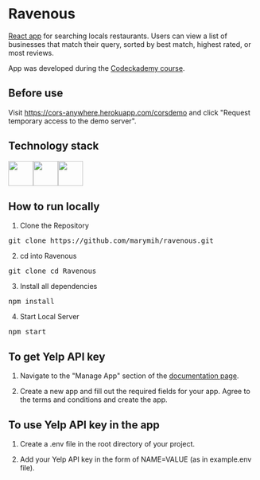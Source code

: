 # Ravenous

[React app](https://ravenous-iota.vercel.app/) for searching locals restaurants. Users can view a list of businesses that match their query, sorted by best match, highest rated, or most reviews.

App was developed during the [Codeckademy course](https://www.codecademy.com/learn/paths/build-web-apps-with-react).

## Before use

Visit https://cors-anywhere.herokuapp.com/corsdemo and click "Request temporary access to the demo server".

## Technology stack

<img height="50" src="https://user-images.githubusercontent.com/25181517/192158954-f88b5814-d510-4564-b285-dff7d6400dad.png"><img height="50" src="https://user-images.githubusercontent.com/25181517/183898674-75a4a1b1-f960-4ea9-abcb-637170a00a75.png"><img height="50" src="https://user-images.githubusercontent.com/25181517/183897015-94a058a6-b86e-4e42-a37f-bf92061753e5.png">

## How to run locally

1. Clone the Repository
<pre>git clone https://github.com/marymih/ravenous.git</pre>
2. cd into Ravenous
<pre>git clone cd Ravenous</pre>
3. Install all dependencies
<pre>npm install</pre>
4. Start Local Server
<pre>npm start</pre>

## To get Yelp API key

1. Navigate to the "Manage App" section of the [documentation page](https://www.yelp.com/developers/v3/manage_app).

2. Create a new app and fill out the required fields for your app. Agree to the terms and conditions and create the app.

## To use Yelp API key in the app

1. Create a .env file in the root directory of your project.
   
2. Add your Yelp API key in the form of NAME=VALUE (as in example.env file).
